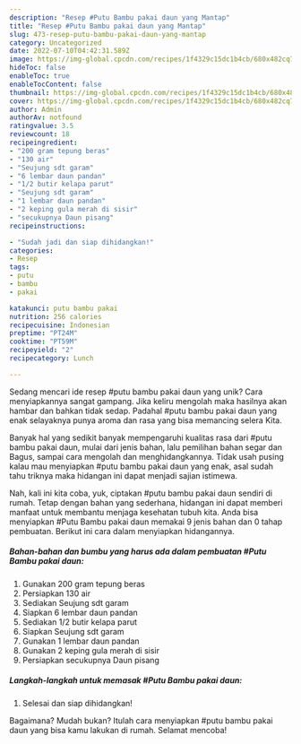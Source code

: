 ```yaml
---
description: "Resep #Putu Bambu pakai daun yang Mantap"
title: "Resep #Putu Bambu pakai daun yang Mantap"
slug: 473-resep-putu-bambu-pakai-daun-yang-mantap
category: Uncategorized
date: 2022-07-10T04:42:31.589Z
image: https://img-global.cpcdn.com/recipes/1f4329c15dc1b4cb/680x482cq70/putu-bambu-pakai-daun-foto-resep-utama.jpg
hideToc: false
enableToc: true
enableTocContent: false
thumbnail: https://img-global.cpcdn.com/recipes/1f4329c15dc1b4cb/680x482cq70/putu-bambu-pakai-daun-foto-resep-utama.jpg
cover: https://img-global.cpcdn.com/recipes/1f4329c15dc1b4cb/680x482cq70/putu-bambu-pakai-daun-foto-resep-utama.jpg
author: Admin
authorAv: notfound
ratingvalue: 3.5
reviewcount: 18
recipeingredient:
- "200 gram tepung beras"
- "130 air"
- "Seujung sdt garam"
- "6 lembar daun pandan"
- "1/2 butir kelapa parut"
- "Seujung sdt garam"
- "1 lembar daun pandan"
- "2 keping gula merah di sisir"
- "secukupnya Daun pisang"
recipeinstructions:

- "Sudah jadi dan siap dihidangkan!"
categories:
- Resep
tags:
- putu
- bambu
- pakai

katakunci: putu bambu pakai 
nutrition: 256 calories
recipecuisine: Indonesian
preptime: "PT24M"
cooktime: "PT59M"
recipeyield: "2"
recipecategory: Lunch

---
```





Sedang mencari ide resep #putu bambu pakai daun yang unik? Cara menyiapkannya sangat gampang. Jika keliru mengolah maka hasilnya akan hambar dan bahkan tidak sedap. Padahal #putu bambu pakai daun yang enak selayaknya punya aroma dan rasa yang bisa memancing selera Kita.





Banyak hal yang sedikit banyak mempengaruhi kualitas rasa dari #putu bambu pakai daun, mulai dari jenis bahan, lalu pemilihan bahan segar dan Bagus, sampai cara mengolah dan menghidangkannya. Tidak usah pusing kalau mau menyiapkan #putu bambu pakai daun yang enak,      asal sudah tahu triknya maka hidangan ini dapat menjadi sajian istimewa.





















Nah, kali ini kita coba, yuk, ciptakan #putu bambu pakai daun sendiri di rumah. Tetap dengan bahan yang sederhana, hidangan ini dapat memberi manfaat untuk membantu menjaga kesehatan tubuh kita. Anda bisa menyiapkan #Putu Bambu pakai daun memakai 9 jenis bahan dan 0 tahap pembuatan. Berikut ini cara dalam menyiapkan hidangannya.

<!--inarticleads1-->

##### Bahan-bahan dan bumbu yang harus ada dalam pembuatan #Putu Bambu pakai daun:

1. Gunakan 200 gram tepung beras
1. Persiapkan 130 air
1. Sediakan Seujung sdt garam
1. Siapkan 6 lembar daun pandan
1. Sediakan 1/2 butir kelapa parut
1. Siapkan Seujung sdt garam
1. Gunakan 1 lembar daun pandan
1. Gunakan 2 keping gula merah di sisir
1. Persiapkan secukupnya Daun pisang




<!--inarticleads2-->

##### Langkah-langkah untuk memasak #Putu Bambu pakai daun:


1. Selesai dan siap dihidangkan!



Bagaimana? Mudah bukan? Itulah cara menyiapkan #putu bambu pakai daun yang bisa kamu lakukan di rumah. Selamat mencoba!
